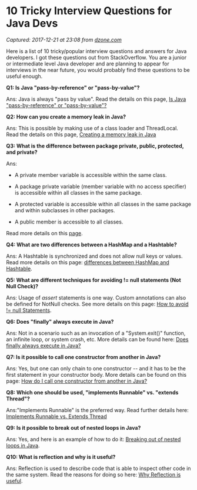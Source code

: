 # 10 Tricky Interview Questions for Java Devs

_Captured: 2017-12-21 at 23:08 from [dzone.com](https://dzone.com/articles/10-tricky-interview-questions-for-java-devs?edition=347111&utm_source=Daily%20Digest&utm_medium=email&utm_campaign=Daily%20Digest%202017-12-21)_

Here is a list of 10 tricky/popular interview questions and answers for Java developers. I got these questions out from StackOverflow. You are a junior or intermediate level Java developer and are planning to appear for interviews in the near future, you would probably find these questions to be useful enough.

**Q1: Is Java "pass-by-reference" or "pass-by-value"?**

Ans: Java is always "pass by value". Read the details on this page, [Is Java "pass-by-reference" or "pass-by-value"?](https://stackoverflow.com/questions/40480/is-java-pass-by-reference-or-pass-by-value)

**Q2: How can you create a memory leak in Java?**

Ans: This is possible by making use of a class loader and ThreadLocal. Read the details on this page, [Creating a memory leak in Java](https://stackoverflow.com/questions/6470651/creating-a-memory-leak-with-java)

**Q3: What is the difference between package private, public, protected, and private?**

Ans:

  * A private member variable is accessible within the same class.

  * A package private variable (member variable with no access specifier) is accessible within all classes in the same package.

  * A protected variable is accessible within all classes in the same package and within subclasses in other packages.

  * A public member is accessible to all classes.

Read more details on this [page](https://stackoverflow.com/questions/215497/in-java-difference-between-package-private-public-protected-and-private).

**Q4: What are two differences between a HashMap and a Hashtable?**

Ans: A Hashtable is synchronized and does not allow null keys or values. Read more details on this page: [differences between HashMap and Hashtable](https://stackoverflow.com/questions/40471/differences-between-hashmap-and-hashtable).

**Q5: What are different techniques for avoiding != null statements (Not Null Check)?**

Ans: Usage of _assert_ statements is one way. Custom annotations can also be defined for NotNull checks. See more details on this page: [How to avoid != null Statements](https://stackoverflow.com/questions/271526/avoiding-null-statements).

**Q6: Does "finally" always execute in Java?**

Ans: Not in a scenario such as an invocation of a "System.exit()" function, an infinite loop, or system crash, etc. More details can be found here: [Does finally always execute in Java?](https://stackoverflow.com/questions/65035/does-finally-always-execute-in-java)

**Q7: Is it possible to call one constructor from another in Java?**

Ans: Yes, but one can only chain to one constructor -- and it has to be the first statement in your constructor body. More details can be found on this page: [How do I call one constructor from another in Java?](https://stackoverflow.com/questions/285177/how-do-i-call-one-constructor-from-another-in-java)

**Q8: Which one should be used, "implements Runnable" vs. "extends Thread"?**

Ans:"Implements Runnable" is the preferred way. Read further details here: [Implements Runnable vs. Extends Thread](https://stackoverflow.com/questions/541487/implements-runnable-vs-extends-thread)

**Q9: Is it possible to break out of nested loops in Java?**

Ans: Yes, and here is an example of how to do it: [Breaking out of nested loops in Java](https://stackoverflow.com/questions/886955/breaking-out-of-nested-loops-in-java).

**Q10: What is reflection and why is it useful?**

Ans: Reflection is used to describe code that is able to inspect other code in the same system. Read the reasons for doing so here: [Why Reflection is useful](https://stackoverflow.com/questions/37628/what-is-reflection-and-why-is-it-useful).
